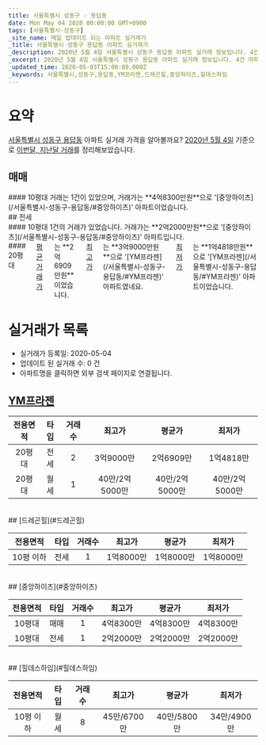 ```yaml
---
title: 서울특별시 성동구 - 용답동
date: Mon May 04 2020 00:00:00 GMT+0900
tags: [서울특별시-성동구]
_site_name: 매일 업데이트 되는 아파트 실거래가
_title: 서울특별시 성동구 용답동 아파트 실거래가
_description: 2020년 5월 4일 서울특별시 성동구 용답동 아파트 실거래 정보입니다. 4건 아파트 정보가 있습니다.
_excerpt: 2020년 5월 4일 서울특별시 성동구 용답동 아파트 실거래 정보입니다. 4건 아파트 정보가 있습니다.
_updated_time: 2020-05-03T15:00:00.000Z
_keywords: 서울특별시,성동구,용답동,YM프라젠,드레곤힐,중앙하이츠,힐데스하임
---
```





# 요약
<ins>서울특별시 성동구 용답동</ins> 아파트 실거래 가격을 알아볼까요? <ins>2020년 5월 4일</ins> 기준으로 <ins>이번달, 지난달 거래</ins>를 정리해보았습니다.

## 매매
<div class="container">
<div class="twelve columns" markdown="1">
#### 10평대
거래는 1건이 있었으며, 거래가는 **4억8300만원**으로 '[중앙하이츠](/서울특별시-성동구-용답동/#중앙하이츠)' 아파트이었습니다.
</div>
</div>
## 전세
<div class="container">
<div class="six columns" markdown="1">
#### 10평대
1건의 거래가 있었습니다. 거래가는 **2억2000만원**으로 '[중앙하이츠](/서울특별시-성동구-용답동/#중앙하이츠)' 아파트입니다.
</div>
<div class="six columns" markdown="1">
#### 20평대
<ins>평균 거래가</ins>는 **2억6909만원**이었습니다. <ins>최고가</ins>는 **3억9000만원**으로 '[YM프라젠](/서울특별시-성동구-용답동/#YM프라젠)' 아파트였네요. <ins>최저가</ins>는 **1억4818만원**으로 '[YM프라젠](/서울특별시-성동구-용답동/#YM프라젠)' 아파트이었습니다.
</div>
</div>



# 실거래가 목록
- 실거래가 등록일: 2020-05-04
- 업데이트 된 실거래 수: 0 건
- 아파트명을 클릭하면 외부 검색 페이지로 연결됩니다.

## [YM프라젠](#YM프라젠)

|전용면적|타입|거래수|최고가|평균가|최저가|
|:---:|:---:|:---:|:---:|:---:|:---:|
|20평대|<span class="deal-type-2">전세</span>|2|3억9000만|2억6909만|1억4818만|
|20평대|<span class="deal-type-3">월세</span>|1|40만/2억5000만|40만/2억5000만|40만/2억5000만|

<br/>
## [드레곤힐](#드레곤힐)

|전용면적|타입|거래수|최고가|평균가|최저가|
|:---:|:---:|:---:|:---:|:---:|:---:|
|10평 이하|<span class="deal-type-2">전세</span>|1|1억8000만|1억8000만|1억8000만|

<br/>
## [중앙하이츠](#중앙하이츠)

|전용면적|타입|거래수|최고가|평균가|최저가|
|:---:|:---:|:---:|:---:|:---:|:---:|
|10평대|<span class="deal-type-1">매매</span>|1|4억8300만|4억8300만|4억8300만|
|10평대|<span class="deal-type-2">전세</span>|1|2억2000만|2억2000만|2억2000만|

<br/>
## [힐데스하임](#힐데스하임)

|전용면적|타입|거래수|최고가|평균가|최저가|
|:---:|:---:|:---:|:---:|:---:|:---:|
|10평 이하|<span class="deal-type-3">월세</span>|8|45만/6700만|40만/5800만|34만/4900만|

<br/>



